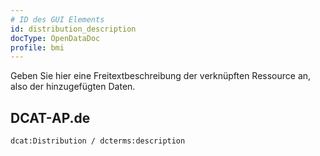 ```yaml
---
# ID des GUI Elements
id: distribution_description
docType: OpenDataDoc
profile: bmi
---
```


Geben Sie hier eine Freitextbeschreibung der verknüpften Ressource an, also der hinzugefügten Daten.

## DCAT-AP.de
`dcat:Distribution / dcterms:description`
